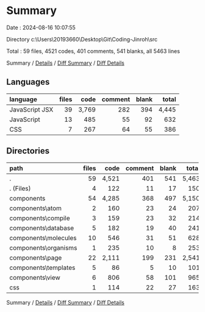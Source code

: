 # Summary

Date : 2024-08-16 10:07:55

Directory c:\\Users\\20193660\\Desktop\\Git\\Coding-Jinroh\\src

Total : 59 files,  4521 codes, 401 comments, 541 blanks, all 5463 lines

Summary / [Details](details.md) / [Diff Summary](diff.md) / [Diff Details](diff-details.md)

## Languages
| language | files | code | comment | blank | total |
| :--- | ---: | ---: | ---: | ---: | ---: |
| JavaScript JSX | 39 | 3,769 | 282 | 394 | 4,445 |
| JavaScript | 13 | 485 | 55 | 92 | 632 |
| CSS | 7 | 267 | 64 | 55 | 386 |

## Directories
| path | files | code | comment | blank | total |
| :--- | ---: | ---: | ---: | ---: | ---: |
| . | 59 | 4,521 | 401 | 541 | 5,463 |
| . (Files) | 4 | 122 | 11 | 17 | 150 |
| components | 54 | 4,285 | 368 | 497 | 5,150 |
| components\\atom | 2 | 160 | 23 | 24 | 207 |
| components\\compile | 3 | 159 | 23 | 32 | 214 |
| components\\database | 5 | 182 | 19 | 40 | 241 |
| components\\molecules | 10 | 546 | 31 | 51 | 628 |
| components\\organisms | 1 | 235 | 10 | 8 | 253 |
| components\\page | 22 | 2,111 | 199 | 231 | 2,541 |
| components\\templates | 5 | 86 | 5 | 10 | 101 |
| components\\view | 6 | 806 | 58 | 101 | 965 |
| css | 1 | 114 | 22 | 27 | 163 |

Summary / [Details](details.md) / [Diff Summary](diff.md) / [Diff Details](diff-details.md)